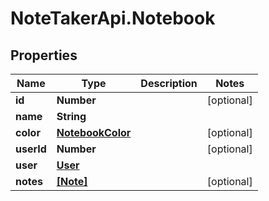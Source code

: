# NoteTakerApi.Notebook

## Properties

Name | Type | Description | Notes
------------ | ------------- | ------------- | -------------
**id** | **Number** |  | [optional] 
**name** | **String** |  | 
**color** | [**NotebookColor**](NotebookColor.md) |  | [optional] 
**userId** | **Number** |  | [optional] 
**user** | [**User**](User.md) |  | 
**notes** | [**[Note]**](Note.md) |  | [optional] 


